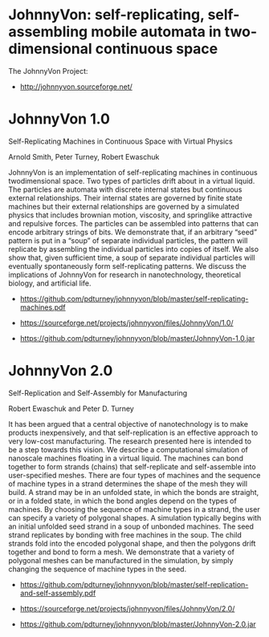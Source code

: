 JohnnyVon: self-replicating, self-assembling mobile automata in two-dimensional continuous space
================================================================================================

The JohnnyVon Project:

- http://johnnyvon.sourceforge.net/

JohnnyVon 1.0
=============

Self-Replicating Machines in Continuous Space with Virtual Physics

Arnold Smith, Peter Turney, Robert Ewaschuk

JohnnyVon is an implementation of self-replicating machines in continuous twodimensional
space. Two types of particles drift about in a virtual liquid. The particles are
automata with discrete internal states but continuous external relationships. Their
internal states are governed by finite state machines but their external relationships are
governed by a simulated physics that includes brownian motion, viscosity, and springlike
attractive and repulsive forces. The particles can be assembled into patterns that
can encode arbitrary strings of bits. We demonstrate that, if an arbitrary “seed” pattern is
put in a “soup” of separate individual particles, the pattern will replicate by assembling
the individual particles into copies of itself. We also show that, given sufficient time, a
soup of separate individual particles will eventually spontaneously form self-replicating
patterns. We discuss the implications of JohnnyVon for research in nanotechnology,
theoretical biology, and artificial life.

- https://github.com/pdturney/johnnyvon/blob/master/self-replicating-machines.pdf

- https://sourceforge.net/projects/johnnyvon/files/JohnnyVon/1.0/

- https://github.com/pdturney/johnnyvon/blob/master/JohnnyVon-1.0.jar

JohnnyVon 2.0
=============

Self-Replication and Self-Assembly for Manufacturing

Robert Ewaschuk and Peter D. Turney

It has been argued that a central objective of nanotechnology is to make products
inexpensively, and that self-replication is an effective approach to very low-cost
manufacturing. The research presented here is intended to be a step towards this vision.
We describe a computational simulation of nanoscale machines floating in a virtual
liquid. The machines can bond together to form strands (chains) that self-replicate and
self-assemble into user-specified meshes. There are four types of machines and the
sequence of machine types in a strand determines the shape of the mesh they will build.
A strand may be in an unfolded state, in which the bonds are straight, or in a folded
state, in which the bond angles depend on the types of machines. By choosing the
sequence of machine types in a strand, the user can specify a variety of polygonal
shapes. A simulation typically begins with an initial unfolded seed strand in a soup of
unbonded machines. The seed strand replicates by bonding with free machines in the
soup. The child strands fold into the encoded polygonal shape, and then the polygons
drift together and bond to form a mesh. We demonstrate that a variety of polygonal
meshes can be manufactured in the simulation, by simply changing the sequence of
machine types in the seed.

- https://github.com/pdturney/johnnyvon/blob/master/self-replication-and-self-assembly.pdf

- https://sourceforge.net/projects/johnnyvon/files/JohnnyVon/2.0/

- https://github.com/pdturney/johnnyvon/blob/master/JohnnyVon-2.0.jar


